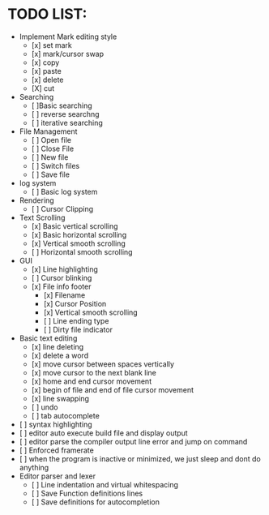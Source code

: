 #  TODO LIST:
<ul>
    <li> Implement Mark editing style
    <ul>
        <li> [x] set mark </li>
        <li> [x] mark/cursor swap </li>
        <li> [x] copy </li>
        <li> [x] paste </li>
        <li> [x] delete</li>
        <li> [X] cut </li>
    </ul>
    </li>
    <li> Searching
    <ul>
        <li> [ ]Basic searching
        <li> [ ] reverse searchng </li>
        <li> [ ] iterative searching </li>
    </ul>
    </li>
     <li> File Management
     <ul>
        <li> [ ] Open file </li>
        <li> [ ] Close File </li>
        <li> [ ] New file </li>
        <li> [ ] Switch files </li>
        <li> [ ] Save file </li>
     </ul>
    </li>
     <li>log system 
     <ul>
         <li> [ ] Basic log system</li>
     </ul>
     </li>
      <li>Rendering
     <ul>
         <li> [ ] Cursor Clipping</li>
     </ul>
     </li>
    </li>
      <li> Text Scrolling
     <ul>
        <li> [x] Basic vertical scrolling </li>
         <li> [x] Basic horizontal scrolling </li>
         <li> [x] Vertical smooth scrolling </li>
         <li> [ ] Horizontal smooth scrolling </li>
     </ul>
     </li>
      <li> GUI
     <ul>
        <li> [x] Line highlighting</li>
         <li> [ ] Cursor blinking </li>
         <li> [x] File info footer
           <ul>
              <li> [x] Filename </li>
              <li> [x] Cursor Position </li>
              <li> [x] Vertical smooth scrolling </li>
              <li> [ ] Line ending type </li>
              <li> [ ] Dirty file indicator </li>
           </ul>
         </li>
     </li>
     </ul>
     </li>
     <li> Basic text editing
     <ul>
     <li>[x] line deleting </li>
     <li>[x] delete a word </li>
     <li>[x] move cursor between spaces vertically </li>
     <li>[x] move cursor to the next blank line </li>
     <li>[x] home and end cursor movement </li>
     <li>[x] begin of file and end of file cursor movement </li>
     <li>[x] line swapping </li>
     <li>[ ] undo </li>
     <li>[ ] tab autocomplete </li>
     </ul>
     </li>
<li>[ ] syntax highlighting</li>
<li>[ ] editor auto execute build file and display output</li>
<li>[ ] editor parse the compiler output line error and jump on command</li>
<li>[ ] Enforced framerate</li>
<li>[ ] when the program is inactive or minimized, we just sleep and dont do  anything</li>
<li> Editor parser and lexer
<ul>
<li>[ ] Line indentation and virtual whitespacing</li>
<li>[ ] Save Function definitions lines</li>
<li>[ ] Save definitions for autocompletion</li>
</ul>
</li>
</ul>
